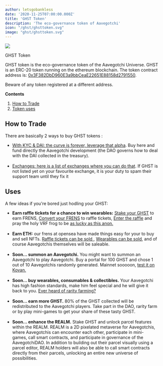 ```yaml
---
author: letsgobankless
date: '2020-11-25T07:00:00.000Z'
title: 'GHST Token'
description: 'The eco-governance token of Aavegotchi'
icon: "/ghst/ghsttoken.svg"
image: "ghst/ghsttoken.svg"
---
```


<div class="headerImageContainer">
<img class="headerImage" src="/ghst/ghst.gif">
<p class="headerImageText">GHST Token</p>
</div>

GHST token is the eco-governance token of the Aavegotchi Universe. GHST is an ERC-20 token running on the ethereum blockchain. The token contract address is: <a href="https://etherscan.io/token/0x3F382DbD960E3a9bbCeaE22651E88158d2791550">0x3F382DbD960E3a9bbCeaE22651E88158d2791550</a>.

Beware of any token registered at a different address.

<div class="contentsBox">

**Contents**

<ol>
<li><a href=#how-to-trade>How to Trade</a></li>
<li><a href=#uses>Token uses</a></li>
</ol>

</div>

## How to Trade
There are basically 2 ways to buy GHST tokens :
<ul>
  <li><a href="https://aavegotchi.com/curve">With KYC & DAI: the curve is forever, leverage that alpha</a>. Buy here and fund directly the Aavegotchi development (the DAO governs how to deal with the DAI collected in the treasury). </li>
<br>
  <li><a href="https://www.coingecko.com/en/coins/aavegotchi#markets">Exchanges: here is a list of exchanges where you can do that</a>. If GHST is not listed yet on your favourite exchange, it is your duty to spam their support team until they fix it</li>
</ul>

## Uses
A few ideas if you're bored just hodling your GHST:
<ul>
  <li><b>Earn raffle tickets for a chance to win wearables:</b> <a href="https://aavegotchi.com/stake"> Stake your GHST</a> to earn FRENS, <a href="https://aavegotchi.com/shop"> Convert your FRENS</a> to raffle tickets, <a href="https://aavegotchi.com/raffle"> Enter the raffle</a> and pray the holy VRF frog to be <a href="https://aavegotchi.medium.com/anon-and-the-green-ticket-5776969b3a69">as lucky as this anon.</a></li>
  &nbsp;
  <li><b>Earn ETH:</b> our frens at opensea have made things easy for your to buy and sell NFTs. <a href="https://opensea.io/assets/aavegotchi-frens-raffle-tickets">Raffle tickets can be sold </a>, <a href="https://opensea.io/assets/aavegotchi-wearable-vouchers">Wearables can be sold</a>, and of course Aavegotchis themselves will be saleable.</li> 
  &nbsp;
  <li><b>Soon... summon an Aavegotchi.</b> You might want to summon an Aavegotchi to play Aavegotchi. Buy a portal for 100 GHST and chose 1 out of 10 Aavegotchis randomly generated. Mainnet sooooon, <a href="https://testnet.aavegotchi.com/portals">test it on Kovan.</a></li>
  &nbsp;
  <li><b>Soon... buy wearables, consumables & collectibles.</b> Your Aavegotchi has high fashion standards, make him feel special and he will give it back to you. <a href="https://wiki.aavegotchi.com/en/rarity-farming">Ever heard of rarity farming?</a></li>
  &nbsp;  
  <li><b>Soon... earn more GHST.</b> 80% of the GHST collected will be redistributed to the Aavegotchi players. Take part in the DAO, rarity farm or by play mini-games to get your share of these tasty GHST.</li>
  &nbsp; 
  <li><b>Soon... enhance the REALM.</b> Stake GHST and unlock parcel features within the REALM. REALM is a 2D pixelated metaverse for Aavegotchis, where Aavegotchis can encounter each other, participate in mini-games, call smart contracts, and participate in governance of the AavegotchiDAO. In addition to building out their parcel visually using a parcel editor, REALM holders will also be able to call smart contracts directly from their parcels, unlocking an entire new universe of possibilities.</li>
</ul>
